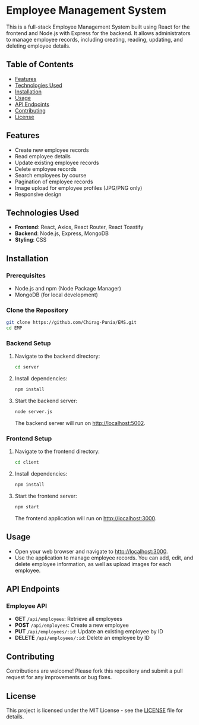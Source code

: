# Employee Management System

This is a full-stack Employee Management System built using React for the frontend and Node.js with Express for the backend. It allows administrators to manage employee records, including creating, reading, updating, and deleting employee details.

## Table of Contents
- [Features](#features)
- [Technologies Used](#technologies-used)
- [Installation](#installation)
- [Usage](#usage)
- [API Endpoints](#api-endpoints)
- [Contributing](#contributing)
- [License](#license)

## Features
- Create new employee records
- Read employee details
- Update existing employee records
- Delete employee records
- Search employees by course
- Pagination of employee records
- Image upload for employee profiles (JPG/PNG only)
- Responsive design

## Technologies Used
- **Frontend**: React, Axios, React Router, React Toastify
- **Backend**: Node.js, Express, MongoDB
- **Styling**: CSS

## Installation

### Prerequisites
- Node.js and npm (Node Package Manager)
- MongoDB (for local development)

### Clone the Repository
```bash
git clone https://github.com/Chirag-Punia/EMS.git
cd EMP
```

### Backend Setup
1. Navigate to the backend directory:
   ```bash
   cd server
   ```
2. Install dependencies:
   ```bash
   npm install
   ```
3. Start the backend server:
   ```bash
   node server.js
   ```
   The backend server will run on [http://localhost:5002](http://localhost:5002).

### Frontend Setup
1. Navigate to the frontend directory:
   ```bash
   cd client
   ```
2. Install dependencies:
   ```bash
   npm install
   ```
3. Start the frontend server:
   ```bash
   npm start
   ```
   The frontend application will run on [http://localhost:3000](http://localhost:3000).

## Usage
- Open your web browser and navigate to [http://localhost:3000](http://localhost:3000).
- Use the application to manage employee records. You can add, edit, and delete employee information, as well as upload images for each employee.

## API Endpoints
### Employee API
- **GET** `/api/employees`: Retrieve all employees
- **POST** `/api/employees`: Create a new employee
- **PUT** `/api/employees/:id`: Update an existing employee by ID
- **DELETE** `/api/employees/:id`: Delete an employee by ID

## Contributing
Contributions are welcome! Please fork this repository and submit a pull request for any improvements or bug fixes.

## License
This project is licensed under the MIT License - see the [LICENSE](LICENSE) file for details.
```